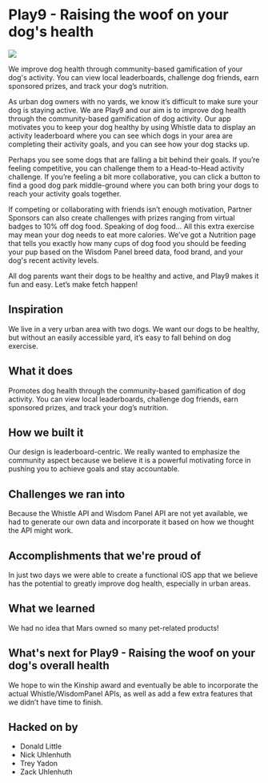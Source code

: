 # Play9 - Raising the woof on your dog's health

[![](https://i.ytimg.com/vi/y1s49SKtr3I/hqdefault.jpg)](https://www.youtube.com/watch?v=y1s49SKtr3I)

We improve dog health through community-based gamification of your dog's activity. You can view local leaderboards, challenge dog friends, earn sponsored prizes, and track your dog’s nutrition.

As urban dog owners with no yards, we know it’s difficult to make sure your dog is staying active. We are Play9 and our aim is to improve dog health through the community-based gamification of dog activity. Our app motivates you to keep your dog healthy by using Whistle data to display an activity leaderboard where you can see which dogs in your area are completing their activity goals, and you can see how your dog stacks up.

Perhaps you see some dogs that are falling a bit behind their goals. If you’re feeling competitive, you can challenge them to a Head-to-Head activity challenge. If you’re feeling a bit more collaborative, you can click a button to find a good dog park middle-ground where you can both bring your dogs to reach your activity goals together.

If competing or collaborating with friends isn’t enough motivation, Partner Sponsors can also create challenges with prizes ranging from virtual badges to 10% off dog food. Speaking of dog food... All this extra exercise may mean your dog needs to eat more calories. We’ve got a Nutrition page that tells you exactly how many cups of dog food you should be feeding your pup based on the Wisdom Panel breed data, food brand, and your dog's recent activity levels.

All dog parents want their dogs to be healthy and active, and Play9 makes it fun and easy. Let’s make fetch happen!

## Inspiration
We live in a very urban area with two dogs. We want our dogs to be healthy, but without an easily accessible yard, it’s easy to fall behind on dog exercise.

## What it does
Promotes dog health through the community-based gamification of dog activity. You can view local leaderboards, challenge dog friends, earn sponsored prizes, and track your dog’s nutrition.

## How we built it
Our design is leaderboard-centric. We really wanted to emphasize the community aspect because we believe it is a powerful motivating force in pushing you to achieve goals and stay accountable.

## Challenges we ran into
Because the Whistle API and Wisdom Panel API are not yet available, we had to generate our own data and incorporate it based on how we thought the API might work.

## Accomplishments that we're proud of
In just two days we were able to create a functional iOS app that we believe has the potential to greatly improve dog health, especially in urban areas.

## What we learned
We had no idea that Mars owned so many pet-related products!

## What's next for Play9 - Raising the woof on your dog's overall health
We hope to win the Kinship award and eventually be able to incorporate the actual Whistle/WisdomPanel APIs, as well as add a few extra features that we didn’t have time to finish.

## Hacked on by
- Donald Little
- Nick Uhlenhuth
- Trey Yadon
- Zack Uhlenhuth